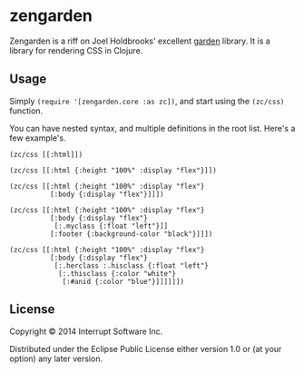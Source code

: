 # zengarden

Zengarden is a riff on Joel Holdbrooks' excellent [garden](https://github.com/noprompt/garden) library. It is a library for rendering CSS in Clojure.


## Usage

Simply `(require '[zengarden.core :as zc])`, and start using the `(zc/css)` function. 

You can have nested syntax, and multiple definitions in the root list. Here's a few example's.

```
(zc/css [[:html]])

(zc/css [[:html {:height "100%" :display "flex"}]])

(zc/css [[:html {:height "100%" :display "flex"}
          [:body {:display "flex"}]]])

(zc/css [[:html {:height "100%" :display "flex"}
          [:body {:display "flex"}
           [:.myclass {:float "left"}]]
          [:footer {:background-color "black"}]]])

(zc/css [[:html {:height "100%" :display "flex"}
          [:body {:display "flex"}
           [:.herclass :.hisclass {:float "left"}
            [:.thisclass {:color "white"}
             [:#anid {:color "blue"}]]]]]])
```

## License

Copyright © 2014 Interrupt Software Inc.

Distributed under the Eclipse Public License either version 1.0 or (at
your option) any later version.

